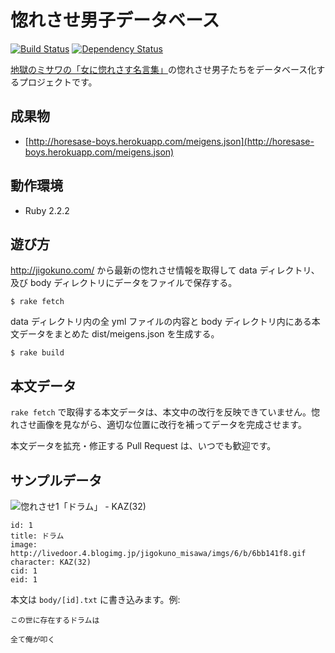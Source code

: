 # 惚れさせ男子データベース

[![Build Status](https://travis-ci.org/june29/horesase-boys.png?branch=master)](https://travis-ci.org/june29/horesase-boys) [![Dependency Status](https://gemnasium.com/june29/horesase-boys.png)](https://gemnasium.com/june29/horesase-boys)

[地獄のミサワの「女に惚れさす名言集」](http://jigokuno.com/ "地獄のミサワの「女に惚れさす名言集」")の惚れさせ男子たちをデータベース化するプロジェクトです。

## 成果物

- [http://horesase-boys.herokuapp.com/meigens.json](http://horesase-boys.herokuapp.com/meigens.json)

## 動作環境

- Ruby 2.2.2

## 遊び方

http://jigokuno.com/ から最新の惚れさせ情報を取得して data ディレクトリ、及び body ディレクトリにデータをファイルで保存する。

```
$ rake fetch
```

data ディレクトリ内の全 yml ファイルの内容と body ディレクトリ内にある本文データをまとめた dist/meigens.json を生成する。

```
$ rake build
```

## 本文データ

`rake fetch` で取得する本文データは、本文中の改行を反映できていません。惚れさせ画像を見ながら、適切な位置に改行を補ってデータを完成させます。

本文データを拡充・修正する Pull Request は、いつでも歓迎です。

## サンプルデータ

![惚れさせ1「ドラム」 - KAZ(32)](http://livedoor.4.blogimg.jp/jigokuno_misawa/imgs/6/b/6bb141f8.gif)

```
id: 1
title: ドラム
image: http://livedoor.4.blogimg.jp/jigokuno_misawa/imgs/6/b/6bb141f8.gif
character: KAZ(32)
cid: 1
eid: 1
```

本文は `body/[id].txt` に書き込みます。例:

```
この世に存在するドラムは

全て俺が叩く
```
